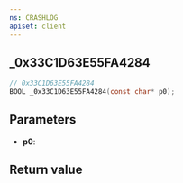 ```yaml
---
ns: CRASHLOG
apiset: client
---
```

## _0x33C1D63E55FA4284

```c
// 0x33C1D63E55FA4284
BOOL _0x33C1D63E55FA4284(const char* p0);
```


## Parameters
* **p0**:

## Return value

